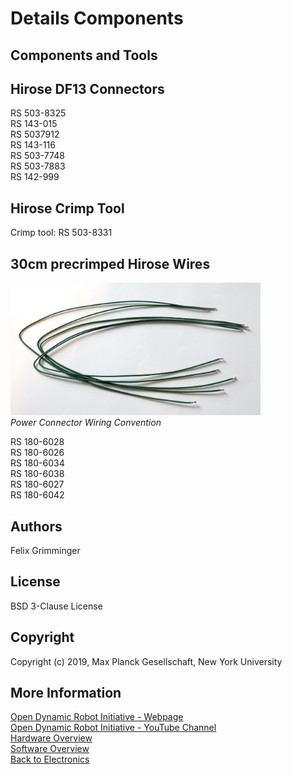 Details Components
=======================

Components and Tools
-------------

Hirose DF13 Connectors
------------------
RS 503-8325  
RS 143-015  
RS 5037912  
RS 143-116  
RS 503-7748  
RS 503-7883  
RS 142-999  

Hirose Crimp Tool
-------------------
Crimp tool: RS 503-8331


30cm precrimped Hirose Wires
-----------------------------

<img src="../details/hirose_wires_1.jpg" width="400"> <br>*Power Connector Wiring Convention*

RS 180-6028  
RS 180-6026  
RS 180-6034  
RS 180-6038  
RS 180-6027  
RS 180-6042  

Authors
--------
Felix Grimminger

License
-------
BSD 3-Clause License

Copyright
-----------
Copyright (c) 2019, Max Planck Gesellschaft, New York University

More Information
----------------
[Open Dynamic Robot Initiative - Webpage](https://open-dynamic-robot-initiative.github.io)  
[Open Dynamic Robot Initiative - YouTube Channel](https://www.youtube.com/channel/UCx32JW2oIrax47Gjq8zNI-w)  
[Hardware Overview](../../README.md)  
[Software Overview](https://github.com/open-dynamic-robot-initiative/open-dynamic-robot-initiative.github.io/wiki/Open-Dynamic-Robot-Initiative-Documentation)  
[Back to Electronics](../README.md)  
